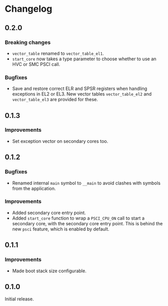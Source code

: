 # Changelog

## 0.2.0

### Breaking changes

- `vector_table` renamed to `vector_table_el1`.
- `start_core` now takes a type parameter to choose whether to use an HVC or SMC PSCI call.

### Bugfixes

- Save and restore correct ELR and SPSR registers when handling exceptions in EL2 or EL3. New vector
  tables `vector_table_el2` and `vector_table_el3` are provided for these.

## 0.1.3

### Improvements

- Set exception vector on secondary cores too.

## 0.1.2

### Bugfixes

- Renamed internal `main` symbol to `__main` to avoid clashes with symbols from the application.

### Improvements

- Added secondary core entry point.
- Added `start_core` function to wrap a `PSCI_CPU_ON` call to start a secondary core, with the
  secondary core entry point. This is behind the new `psci` feature, which is enabled by default.

## 0.1.1

### Improvements

- Made boot stack size configurable.

## 0.1.0

Initial release.
